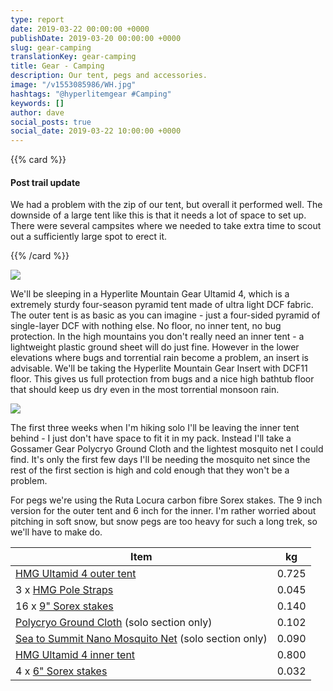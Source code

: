 ```yaml
---
type: report
date: 2019-03-22 00:00:00 +0000
publishDate: 2019-03-20 00:00:00 +0000
slug: gear-camping
translationKey: gear-camping
title: Gear - Camping
description: Our tent, pegs and accessories.
image: "/v1553085986/WH.jpg"
hashtags: "@hyperlitemgear #Camping"
keywords: []
author: dave
social_posts: true
social_date: 2019-03-22 10:00:00 +0000
---
```


{{% card %}}

#### Post trail update

We had a problem with the zip of our tent, but overall it performed well. The downside of a large tent like this is 
that it needs a lot of space to set up. There were several campsites where we needed to take extra time to scout out a
sufficiently large spot to erect it.

{{% /card %}}

![](https://res.cloudinary.com/wildernessprime/image/upload/w_800,dpr_auto/v1553069212/20170825_092334.jpg)

We'll be sleeping in a Hyperlite Mountain Gear Ultamid 4, which is a extremely sturdy four-season pyramid tent made of ultra light DCF fabric. The outer tent is as basic as you can imagine - just a four-sided pyramid of single-layer DCF with nothing else. No floor, no inner tent, no bug protection. In the high mountains you don't really need an inner tent - a lightweight plastic ground sheet will do just fine. However in the lower elevations where bugs and torrential rain become a problem, an insert is advisable. We'll be taking the Hyperlite Mountain Gear Insert with DCF11 floor. This gives us full protection from bugs and a nice high bathtub floor that should keep us dry even in the most torrential monsoon rain.

![](https://res.cloudinary.com/wildernessprime/image/upload/w_800,dpr_auto/v1553071000/ultamid-insert.jpg)

The first three weeks when I'm hiking solo I'll be leaving the inner tent behind - I just don't have space to fit it in my pack. Instead I'll take a Gossamer Gear Polycryo Ground Cloth and the lightest mosquito net I could find. It's only the first few days I'll be needing the mosquito net since the rest of the first section is high and cold enough that they won't be a problem.

For pegs we're using the Ruta Locura carbon fibre Sorex stakes. The 9 inch version for the outer tent and 6 inch for the inner. I'm rather worried about pitching in soft snow, but snow pegs are too heavy for such a long trek, so we'll have to make do.

<div class="tableizer-container">
<table class="tableizer-table">
<thead><tr class="tableizer-firstrow"><th>Item</th><th>kg</th></tr></thead><tbody>
 <tr><td><a href="https://www.hyperlitemountaingear.com/products/ultamid-4-ultralight-pyramid-tent" target="_blank">HMG Ultamid 4 outer tent</a></td><td>0.725</td></tr>
 <tr><td>3 x <a href="https://www.hyperlitemountaingear.com/products/ultamid-pole-straps" target="_blank">HMG Pole Straps</a></td><td>0.045</td></tr>
 <tr><td>16 x <a href="http://www.rutalocura.com/Tent_Stakes.html" target="_blank">9" Sorex stakes</a></td><td>0.140</td></tr>
 <tr><td><a href="https://www.gossamergear.com/products/polycryo-tent-footprint-ground-cloths" target="_blank">Polycryo Ground Cloth</a> (solo section only)</td><td>0.102</td></tr>
 <tr><td><a href="https://seatosummit.com/product/nano-mosquito-pyramid-net-single/" target="_blank">Sea to Summit Nano Mosquito Net</a> (solo section only)</td><td>0.090</td></tr>
 <tr><td><a href="https://www.hyperlitemountaingear.com/products/ultamid-4-insert-with-dcf11-floor" target="_blank">HMG Ultamid 4 inner tent</a></td><td>0.800</td></tr>
 <tr><td>4 x <a href="http://www.rutalocura.com/Tent_Stakes.html" target="_blank">6" Sorex stakes</a></td><td>0.032</td></tr>
</tbody></table>
</div>